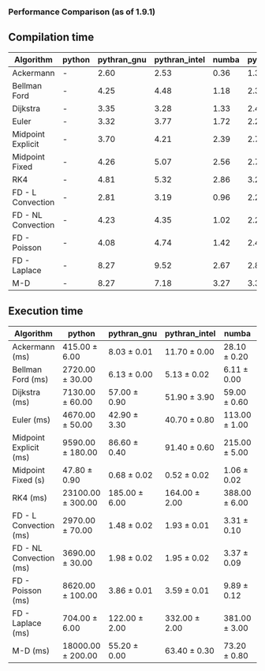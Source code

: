 ### Performance Comparison (as of 1.9.1)
## Compilation time
Algorithm                 | python                    | pythran_gnu               | pythran_intel             | numba                     | pyccel_fortran_gnu        | pyccel_c_gnu              | pyccel_fortran_intel      | pyccel_c_intel           
------------------------- | ------------------------- | ------------------------- | ------------------------- | ------------------------- | ------------------------- | ------------------------- | ------------------------- | -------------------------
Ackermann                 | -                         | 2.60                      | 2.53                      | 0.36                      | 1.37                      | 1.28                      | 1.49                      | 1.51                     
Bellman Ford              | -                         | 4.25                      | 4.48                      | 1.18                      | 2.35                      | 2.27                      | 2.58                      | 2.36                     
Dijkstra                  | -                         | 3.35                      | 3.28                      | 1.33                      | 2.44                      | 2.33                      | 2.68                      | 2.37                     
Euler                     | -                         | 3.32                      | 3.77                      | 1.72                      | 2.27                      | 2.30                      | 2.58                      | 2.35                     
Midpoint Explicit         | -                         | 3.70                      | 4.21                      | 2.39                      | 2.70                      | 2.66                      | 3.03                      | 2.67                     
Midpoint Fixed            | -                         | 4.26                      | 5.07                      | 2.56                      | 2.70                      | 2.74                      | 2.96                      | 2.73                     
RK4                       | -                         | 4.81                      | 5.32                      | 2.86                      | 3.22                      | 3.21                      | 3.52                      | 3.23                     
FD - L Convection         | -                         | 2.81                      | 3.19                      | 0.96                      | 2.24                      | 2.27                      | 2.54                      | 2.27                     
FD - NL Convection        | -                         | 4.23                      | 4.35                      | 1.02                      | 2.26                      | 2.33                      | 2.54                      | 2.27                     
FD - Poisson              | -                         | 4.08                      | 4.74                      | 1.42                      | 2.42                      | 2.44                      | 2.82                      | 2.35                     
FD - Laplace              | -                         | 8.27                      | 9.52                      | 2.67                      | 2.84                      | 2.91                      | 3.08                      | 2.81                     
M-D                       | -                         | 8.27                      | 7.18                      | 3.27                      | 3.32                      | 3.07                      | 3.74                      | 3.01                     

## Execution time
Algorithm                 | python                    | pythran_gnu               | pythran_intel             | numba                     | pyccel_fortran_gnu        | pyccel_c_gnu              | pyccel_fortran_intel      | pyccel_c_intel           
------------------------- | ------------------------- | ------------------------- | ------------------------- | ------------------------- | ------------------------- | ------------------------- | ------------------------- | -------------------------
Ackermann (ms)            | 415.00 $\pm$ 6.00         | 8.03 $\pm$ 0.01           | 11.70 $\pm$ 0.00          | 28.10 $\pm$ 0.20          | 3.17 $\pm$ 0.00           | 2.95 $\pm$ 0.00           | 21.70 $\pm$ 0.00          | 11.80 $\pm$ 0.00         
Bellman Ford (ms)         | 2720.00 $\pm$ 30.00       | 6.13 $\pm$ 0.00           | 5.13 $\pm$ 0.02           | 6.11 $\pm$ 0.00           | 3.84 $\pm$ 0.01           | 6.45 $\pm$ 0.01           | 4.14 $\pm$ 0.00           | 6.81 $\pm$ 0.01          
Dijkstra (ms)             | 7130.00 $\pm$ 60.00       | 57.00 $\pm$ 0.90          | 51.90 $\pm$ 3.90          | 59.00 $\pm$ 0.60          | 52.70 $\pm$ 0.80          | 69.40 $\pm$ 1.60          | 77.20 $\pm$ 0.70          | 71.00 $\pm$ 0.50         
Euler (ms)                | 4670.00 $\pm$ 50.00       | 42.90 $\pm$ 3.30          | 40.70 $\pm$ 0.80          | 113.00 $\pm$ 1.00         | 21.20 $\pm$ 1.00          | 257.00 $\pm$ 5.00         | 12.70 $\pm$ 0.30          | 314.00 $\pm$ 5.00        
Midpoint Explicit (ms)    | 9590.00 $\pm$ 180.00      | 86.60 $\pm$ 0.40          | 91.40 $\pm$ 0.60          | 215.00 $\pm$ 5.00         | 39.50 $\pm$ 2.00          | 513.00 $\pm$ 4.00         | 32.40 $\pm$ 1.70          | 623.00 $\pm$ 8.00        
Midpoint Fixed (s)        | 47.80 $\pm$ 0.90          | 0.68 $\pm$ 0.02           | 0.52 $\pm$ 0.02           | 1.06 $\pm$ 0.02           | 0.11 $\pm$ 0.01           | 2.51 $\pm$ 0.08           | 0.13 $\pm$ 0.00           | 3.01 $\pm$ 0.05          
RK4 (ms)                  | 23100.00 $\pm$ 300.00     | 185.00 $\pm$ 6.00         | 164.00 $\pm$ 2.00         | 388.00 $\pm$ 6.00         | 47.00 $\pm$ 0.90          | 809.00 $\pm$ 3.00         | 102.00 $\pm$ 1.00         | 900.00 $\pm$ 18.00       
FD - L Convection (ms)    | 2970.00 $\pm$ 70.00       | 1.48 $\pm$ 0.02           | 1.93 $\pm$ 0.01           | 3.31 $\pm$ 0.10           | 1.75 $\pm$ 0.02           | 2.55 $\pm$ 0.09           | 0.97 $\pm$ 0.02           | 8.42 $\pm$ 0.04          
FD - NL Convection (ms)   | 3690.00 $\pm$ 30.00       | 1.98 $\pm$ 0.02           | 1.95 $\pm$ 0.02           | 3.37 $\pm$ 0.09           | 1.80 $\pm$ 0.03           | 2.63 $\pm$ 0.22           | 1.16 $\pm$ 0.00           | 9.23 $\pm$ 0.03          
FD - Poisson (ms)         | 8620.00 $\pm$ 100.00      | 3.86 $\pm$ 0.01           | 3.59 $\pm$ 0.01           | 9.89 $\pm$ 0.12           | 3.75 $\pm$ 0.01           | 4.94 $\pm$ 0.01           | 3.47 $\pm$ 0.01           | 12.20 $\pm$ 0.00         
FD - Laplace (ms)         | 704.00 $\pm$ 6.00         | 122.00 $\pm$ 2.00         | 332.00 $\pm$ 2.00         | 381.00 $\pm$ 3.00         | 75.60 $\pm$ 1.60          | 417.00 $\pm$ 2.00         | 64.40 $\pm$ 2.90          | 1430.00 $\pm$ 0.00       
M-D (ms)                  | 18000.00 $\pm$ 200.00     | 55.20 $\pm$ 0.00          | 63.40 $\pm$ 0.30          | 73.20 $\pm$ 0.80          | 106.00 $\pm$ 0.00         | 110.00 $\pm$ 0.00         | 146.00 $\pm$ 1.00         | 109.00 $\pm$ 0.00        
